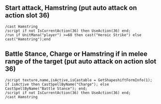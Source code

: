 ## Start attack, Hamstring (put auto attack on action slot 36)
```
/cast Hamstring
/script if not IsCurrentAction(36) then UseAction(36) end;
/run if UnitMana("player") >=68 then cast("Heroic Strike") else cast("Hamstring");end
```


## Battle Stance, Charg﻿e or Hamstring i﻿f﻿ in melee ra﻿nge of the targe﻿t (put auto attack on action slot 36)
```
/script texture,name,isActive,isCastable = GetShapeshiftFormInfo(1); if isActive then CastSpellByName("Charge"); else CastSpellByName("Battle Stance"); end;
/script if not IsCurrentAction(36) then UseAction(36) end;
/cast Hamstring
```